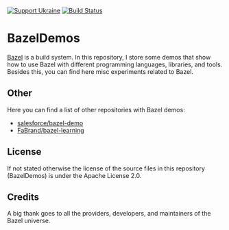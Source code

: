 [![Support Ukraine](https://img.shields.io/badge/Support-Ukraine-FFD500?style=flat&labelColor=005BBB)](https://opensource.fb.com/support-ukraine)
[![Build Status](https://vertexwahn.visualstudio.com/BazelDemos/_apis/build/status/Vertexwahn.BazelDemos?branchName=main)](https://vertexwahn.visualstudio.com/BazelDemos/_build/latest?definitionId=6&branchName=master)

# BazelDemos

[Bazel](https://bazel.build/) is a build system.
In this repository,
I store some demos that show how to use Bazel with different programming languages, libraries, and tools.
Besides this, 
you can find here misc experiments related to Bazel.

## Other

Here you can find a list of other repositories with Bazel demos:

- [salesforce/bazel-demo](https://github.com/salesforce/bazel-demo)
- [FaBrand/bazel-learning](https://github.com/FaBrand/bazel-learning)

## License

If not stated otherwise the license of the source files in this repository (BazelDemos) is under the Apache License 2.0.

## Credits

A big thank goes to all the providers, developers, and maintainers of the Bazel universe.
